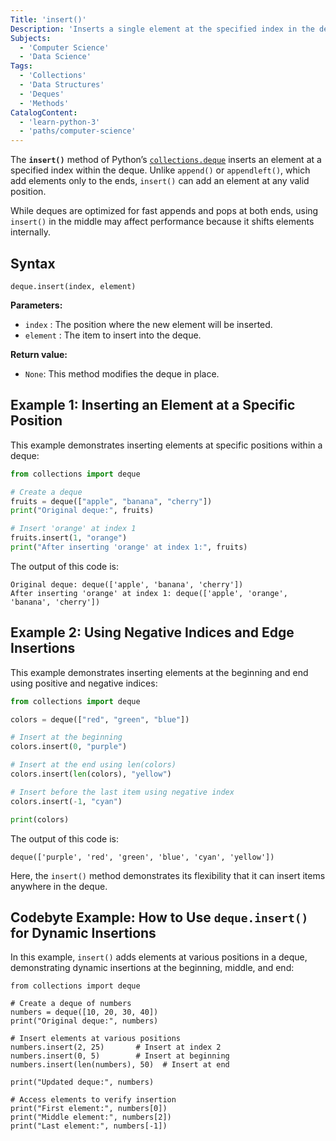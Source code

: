 ```yaml
---
Title: 'insert()'
Description: 'Inserts a single element at the specified index in the deque.'
Subjects:
  - 'Computer Science'
  - 'Data Science'
Tags:
  - 'Collections'
  - 'Data Structures'
  - 'Deques'
  - 'Methods'
CatalogContent:
  - 'learn-python-3'
  - 'paths/computer-science'
---
```


The **`insert()`** method of Python’s [`collections.deque`](https://www.codecademy.com/resources/docs/python/collections-module) inserts an element at a specified index within the deque. Unlike `append()` or `appendleft()`, which add elements only to the ends, `insert()` can add an element at any valid position.

While deques are optimized for fast appends and pops at both ends, using `insert()` in the middle may affect performance because it shifts elements internally.

## Syntax

```pseudo
deque.insert(index, element)
```

**Parameters:**

- `index` : The position where the new element will be inserted.
- `element` : The item to insert into the deque.

**Return value:**

- `None`: This method modifies the deque in place.

## Example 1: Inserting an Element at a Specific Position

This example demonstrates inserting elements at specific positions within a deque:

```py
from collections import deque

# Create a deque
fruits = deque(["apple", "banana", "cherry"])
print("Original deque:", fruits)

# Insert 'orange' at index 1
fruits.insert(1, "orange")
print("After inserting 'orange' at index 1:", fruits)
```

The output of this code is:

```shell
Original deque: deque(['apple', 'banana', 'cherry'])
After inserting 'orange' at index 1: deque(['apple', 'orange', 'banana', 'cherry'])
```

## Example 2: Using Negative Indices and Edge Insertions

This example demonstrates inserting elements at the beginning and end using positive and negative indices:

```py
from collections import deque

colors = deque(["red", "green", "blue"])

# Insert at the beginning
colors.insert(0, "purple")

# Insert at the end using len(colors)
colors.insert(len(colors), "yellow")

# Insert before the last item using negative index
colors.insert(-1, "cyan")

print(colors)
```

The output of this code is:

```shell
deque(['purple', 'red', 'green', 'blue', 'cyan', 'yellow'])
```

Here, the `insert()` method demonstrates its flexibility that it can insert items anywhere in the deque.

## Codebyte Example: How to Use `deque.insert()` for Dynamic Insertions

In this example, `insert()` adds elements at various positions in a deque, demonstrating dynamic insertions at the beginning, middle, and end:

```codebyte/python
from collections import deque

# Create a deque of numbers
numbers = deque([10, 20, 30, 40])
print("Original deque:", numbers)

# Insert elements at various positions
numbers.insert(2, 25)       # Insert at index 2
numbers.insert(0, 5)        # Insert at beginning
numbers.insert(len(numbers), 50)  # Insert at end

print("Updated deque:", numbers)

# Access elements to verify insertion
print("First element:", numbers[0])
print("Middle element:", numbers[2])
print("Last element:", numbers[-1])
```

